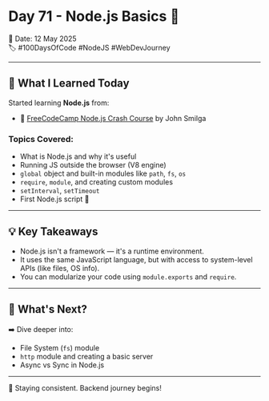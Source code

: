 # Day 71 - Node.js Basics 🚀

📅 Date: 12 May 2025  
🏷️ #100DaysOfCode #NodeJS #WebDevJourney

---

## 📘 What I Learned Today

Started learning **Node.js** from:

- 🔹 [FreeCodeCamp Node.js Crash Course](https://www.youtube.com/watch?v=Oe421EPjeBE) by John Smilga

### Topics Covered:
- What is Node.js and why it's useful
- Running JS outside the browser (V8 engine)
- `global` object and built-in modules like `path`, `fs`, `os`
- `require`, `module`, and creating custom modules
- `setInterval`, `setTimeout`
- First Node.js script 🚀

---

## 💡 Key Takeaways

- Node.js isn't a framework — it's a runtime environment.
- It uses the same JavaScript language, but with access to system-level APIs (like files, OS info).
- You can modularize your code using `module.exports` and `require`.

---

## 🔁 What's Next?

➡️ Dive deeper into:
- File System (`fs`) module  
- `http` module and creating a basic server  
- Async vs Sync in Node.js

---

📌 Staying consistent. Backend journey begins!  

